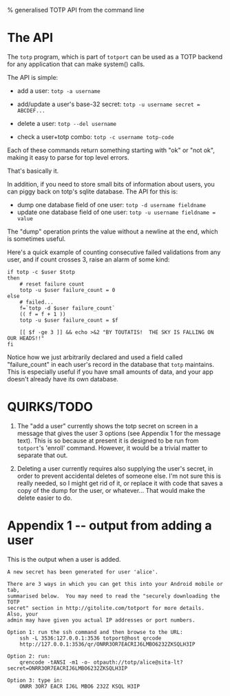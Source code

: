 % generalised TOTP API from the command line

# The API

The `totp` program, which is part of `totport` can be used as a TOTP backend
for any application that can make system() calls.

The API is simple:

*   add a user: `totp -a username`
*   add/update a user's base-32 secret: `totp -u username secret = ABCDEF...`
*   delete a user: `totp --del username`

*   check a user+totp combo: `totp -c username totp-code`

Each of these commands return something starting with "ok" or "not ok", making
it easy to parse for top level errors.

That's basically it.

In addition, if you need to store small bits of information about users, you
can piggy back on totp's sqlite database.  The API for this is:

*   dump one database field of one user: `totp -d username fieldname`
*   update one database field of one user: `totp -u username fieldname = value`

The "dump" operation prints the value without a newline at the end, which is
sometimes useful.

Here's a quick example of counting consecutive failed validations from any
user, and if count crosses 3, raise an alarm of some kind:

    if totp -c $user $totp
    then
        # reset failure count
        totp -u $user failure_count = 0
    else
        # failed...
        f=`totp -d $user failure_count`
        (( f = f + 1 ))
        totp -u $user failure_count = $f

        [[ $f -ge 3 ]] && echo >&2 "BY TOUTATIS!  THE SKY IS FALLING ON OUR HEADS!!"
    fi

Notice how we just arbitrarily declared and used a field called
"failure\_count" in each user's record in the database that `totp` maintains.
This is especially useful if you have small amounts of data, and your app
doesn't already have its own database.

# QUIRKS/TODO

1.  The "add a user" currently shows the totp secret on screen in a message
    that gives the user 3 options (see Appendix 1 for the message text).  This
    is so because at present it is designed to be run from `totport`'s
    'enroll' command.  However, it would be a trivial matter to separate that
    out.

2.  Deleting a user currently requires also supplying the user's secret, in
    order to prevent accidental deletes of someone else.  I'm not sure this is
    really needed, so I might get rid of it, or replace it with code that
    saves a copy of the dump for the user, or whatever...  That would make the
    delete easier to do.

# Appendix 1 -- output from adding a user

This is the output when a user is added.

    A new secret has been generated for user 'alice'.

    There are 3 ways in which you can get this into your Android mobile or tab,
    summarised below.  You may need to read the "securely downloading the TOTP
    secret" section in http://gitolite.com/totport for more details.  Also, your
    admin may have given you actual IP addresses or port numbers.

    Option 1: run the ssh command and then browse to the URL:
        ssh -L 3536:127.0.0.1:3536 totport@host qrcode
        http://127.0.0.1:3536/qr/ONRR3OR7EACRIJ6LMBO6232ZKSQLH3IP

    Option 2: run:
        qrencode -tANSI -m1 -o- otpauth://totp/alice@sita-lt?secret=ONRR3OR7EACRIJ6LMBO6232ZKSQLH3IP

    Option 3: type in:
        ONRR 3OR7 EACR IJ6L MBO6 232Z KSQL H3IP

